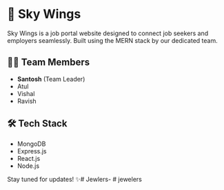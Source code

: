 # 🚀 Sky Wings

Sky Wings is a job portal website designed to connect job seekers and employers seamlessly. Built using the MERN stack by our dedicated team.

## 👨‍💻 Team Members

- **Santosh** (Team Leader)
- Atul
- Vishal
- Ravish

## 🛠 Tech Stack

- MongoDB
- Express.js
- React.js
- Node.js

Stay tuned for updates! ✨#   J e w l e r s -  
 # jewelers
